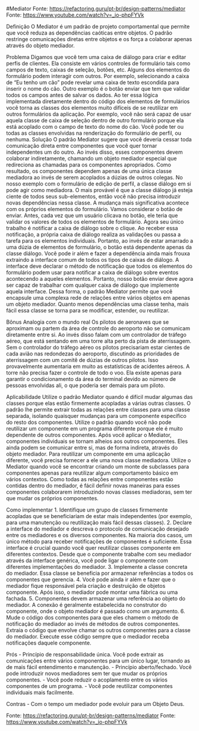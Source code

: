 ﻿#Mediator
Fonte: https://refactoring.guru/pt-br/design-patterns/mediator
Fonte: https://www.youtube.com/watch?v=_io-phpFYVk

Definição
	O Mediator é um padrão de projeto comportamental que permite que você reduza as dependências caóticas entre objetos. O padrão restringe comunicações diretas entre objetos e os força a colaborar apenas através do objeto mediador.

Problema
	Digamos que você tem uma caixa de diálogo para criar e editar perfis de clientes. Ela consiste em vários controles de formulário tais como campos de texto, caixas de seleção, botões, etc.
	Alguns dos elementos do formulário podem interagir com outros. Por exemplo, selecionando a caixa de “Eu tenho um cão” pode revelar uma caixa de texto escondida para inserir o nome do cão. Outro exemplo é o botão enviar que tem que validar todos os campos antes de salvar os dados.
	Ao ter essa lógica implementada diretamente dentro do código dos elementos de formulários você torna as classes dos elementos muito difíceis de se reutilizar em outros formulários da aplicação. Por exemplo, você não será capaz de usar aquela classe de caixa de seleção dentro de outro formulário porque ela está acoplado com o campo de texto do nome do cão. Você pode ter ou todas as classes envolvidas na renderização do formulário de perfil, ou nenhuma.
Solução
	O padrão Mediator sugere que você deveria cessar toda comunicação direta entre componentes que você quer tornar independentes um do outro. Ao invés disso, esses componentes devem colaborar indiretamente, chamando um objeto mediador especial que redireciona as chamadas para os componentes apropriados. Como resultado, os componentes dependem apenas de uma única classe mediadora ao invés de serem acoplados a dúzias de outros colegas.
	No nosso exemplo com o formulário de edição de perfil, a classe diálogo em si pode agir como mediadora. O mais provável é que a classe diálogo já esteja ciente de todos seus sub-elementos, então você não precisa introduzir novas dependências nessa classe.
	A mudança mais significativa acontece com os próprios elementos do formulário. Vamos considerar o botão de enviar. Antes, cada vez que um usuário clicava no botão, ele teria que validar os valores de todos os elementos de formulário. Agora seu único trabalho é notificar a caixa de diálogo sobre o clique. Ao receber essa notificação, a própria caixa de diálogo realiza as validações ou passa a tarefa para os elementos individuais. Portanto, ao invés de estar amarrado a uma dúzia de elementos de formulário, o botão está dependente apenas da classe diálogo.
	Você pode ir além e fazer a dependência ainda mais frouxa extraindo a interface comum de todos os tipos de caixas de diálogo. A interface deve declarar o método de notificação que todos os elementos do formulário podem usar para notificar a caixa de diálogo sobre eventos acontecendo a aqueles elementos. Portanto, nosso botão enviar deve agora ser capaz de trabalhar com qualquer caixa de diálogo que implemente aquela interface.
	Dessa forma, o padrão Mediator permite que você encapsule uma complexa rede de relações entre vários objetos em apenas um objeto mediador. Quanto menos dependências uma classe tenha, mais fácil essa classe se torna para se modificar, estender, ou reutilizar.

Bônus
Analogia com o mundo real
	Os pilotos de aeronaves que se aproximam ou partem da área de controle do aeroporto não se comunicam diretamente entre si. Ao invés disso falam com um controlador de tráfego aéreo, que está sentando em uma torre alta perto da pista de aterrissagem. Sem o controlador do tráfego aéreo os pilotos precisariam estar cientes de cada avião nas redondezas do aeroporto, discutindo as prioridades de aterrissagem com um comitê de dúzias de outros pilotos. Isso provavelmente aumentaria em muito as estatísticas de acidentes aéreos.
	A torre não precisa fazer o controle de todo o voo. Ela existe apenas para garantir o condicionamento da área do terminal devido ao número de pessoas envolvidas ali, o que poderia ser demais para um piloto.

Aplicabilidade
	Utilize o padrão Mediator quando é difícil mudar algumas das classes porque elas estão firmemente acopladas a várias outras classes.
	O padrão lhe permite extrair todas as relações entre classes para uma classe separada, isolando quaisquer mudanças para um componente específico do resto dos componentes.
	Utilize o padrão quando você não pode reutilizar um componente em um programa diferente porque ele é muito dependente de outros componentes.
	Após você aplicar o Mediator, componentes individuais se tornam alheios aos outros componentes. Eles ainda podem se comunicar entre si, mas de forma indireta, através do objeto mediador. Para reutilizar um componente em uma aplicação diferente, você precisa fornecer a ele uma nova classe mediadora.
	Utilize o Mediator quando você se encontrar criando um monte de subclasses para componentes apenas para reutilizar algum comportamento básico em vários contextos.
	Como todas as relações entre componentes estão contidas dentro do mediador, é fácil definir novas maneiras para esses componentes colaborarem introduzindo novas classes mediadoras, sem ter que mudar os próprios componentes.

Como implementar
	1. Identifique um grupo de classes firmemente acopladas que se beneficiariam de estar mais independentes (por exemplo, para uma manutenção ou reutilização mais fácil dessas classes).
	2. Declare a interface do mediador e descreva o protocolo de comunicação desejado entre os mediadores e os diversos componentes. Na maioria dos casos, um único método para receber notificações de componentes é suficiente. Essa interface é crucial quando você quer reutilizar classes componente em diferentes contextos. Desde que o componente trabalhe com seu mediador através da interface genérica, você pode ligar o componente com diferentes implementações do mediador.
	3. Implemente a classe concreta do mediador. Essa classe se beneficia por armazenar referências a todos os componentes que gerencia.
	4. Você pode ainda ir além e fazer que o mediador fique responsável pela criação e destruição de objetos componente. Após isso, o mediador pode montar uma fábrica ou uma fachada.
	5. Componentes devem armazenar uma referência ao objeto do mediador. A conexão é geralmente estabelecida no construtor do componente, onde o objeto mediador é passado como um argumento.
	6. Mude o código dos componentes para que eles chamem o método de notificação do mediador ao invés de métodos de outros componentes. Extraia o código que envolve chamar os outros componentes para a classe do mediador. Execute esse código sempre que o mediador receba notificações daquele componente.

Prós
	- Princípio de responsabilidade única. Você pode extrair as comunicações entre vários componentes para um único lugar, tornando as de mais fácil entendimento e manutenção.
	- Princípio aberto/fechado. Você pode introduzir novos mediadores sem ter que mudar os próprios componentes.
	- Você pode reduzir o acoplamento entre os vários componentes de um programa.
	- Você pode reutilizar componentes individuais mais facilmente.

Contras
	- Com o tempo um mediador pode evoluir para um Objeto Deus.

Fonte: https://refactoring.guru/pt-br/design-patterns/mediator
Fonte: https://www.youtube.com/watch?v=_io-phpFYVk
